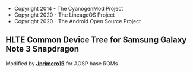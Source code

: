 * Copyright 2014 - The CyanogenMod Project
* Copyright 2020 - The LineageOS Project
* Copyright 2020 - The Android Open Source Project



HLTE Common Device Tree for Samsung Galaxy Note 3 Snapdragon
------------------------------------------------------------


Modified by  **[Jprimero15](http://github.com/jprimero15/ "Jprimero15")** for AOSP base ROMs
